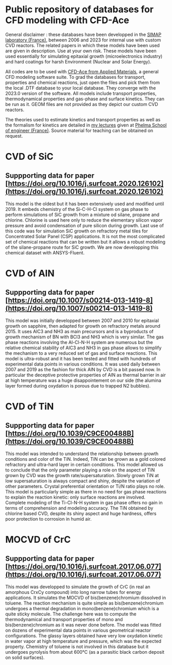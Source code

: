 # Public repository of databases for CFD modeling with CFD-Ace

General disclaimer : these databases have been developped in the [SIMAP laboratory (France)](https://simap.grenoble-inp.fr/), between 2006 and 2023 for internal use with custom CVD reactors. The related papers in which these models have been used are given in description. Use at your own risk. These models have been used essentially for simulating epitaxial growth (microelectronics industry) and hard coatings for harsh Environment (Nuclear and Solar Energy).

All codes are to be used with [CFD-Ace from Applied Materials](https://www.appliedmaterials.com/us/en/semiconductor/solutions-and-software/software-solutions/ace-plus-suite.html), a general CFD modeling software suite. To grad the databases for transport, properties and chemical reactions, just open the files and pick them from the local .DTF database to your local database. They converge with the 2023.0 version of the software. All models include transport properties, thermodynamical properties and gas-phase and surface kinetics. They can be run as it. GEOM files are not provided as they depict our custom CVD reactors.

The theories used to estimate kinetics and transport properties as well as the formalism for kinetics are detailed in [my lectures](https://github.com/Raphael-Boichot/A-database-for-CVD-modeling-of-carbides-and-nitrides/blob/main/Documentation/Chemical%20Vapor%20Deposition%20-%20Lectures.pdf) given at [Phelma School of engineer (France)](https://phelma.grenoble-inp.fr/). Source material for teaching can be obtained on request.

# CVD of SiC
## Suppporting data for paper [https://doi.org/10.1016/j.surfcoat.2020.126102](https://doi.org/10.1016/j.surfcoat.2020.126102)
This model is the oldest but it has been extensively used and modified until 2019. It embeds chemistry of the Si-C-H-Cl system on gas phase to perform simulations of SiC growth from a mixture od silane, propane and chlorine. Chlorine is used here only to reduce the elementary silicon vapor pressure and avoid condensation of pure silicon during growth. Last use of this code was for simulation SiC growth on refractory metal tiles for Concentrated Solar Panel (CSP) applications. It is not the most complicated set of chemical reactions that can be written but it allows a robust modeling of the silane-propane route for SiC growth. We are now developping this chemical dataset with ANSYS-Fluent.

# CVD of AlN
## Suppporting data for paper [https://doi.org/10.1007/s00214-013-1419-8](https://doi.org/10.1007/s00214-013-1419-8)
This model was initially developped between 2007 and 2010 for epitaxial growth on sapphire, then adapted for growth on refractory metals around 2015. It uses AlC3 and NH3 as main precursors and is a byproducts of growth mechanism of BN with BCl3 and NH3 which is very similar. The gas phase reactions involving the Al-Cl-N-H system are numerous but the relative chemical stability of AlC3 and NH3 in gas phase allows to simplify the mechanism to a very reduced set of gas and surface reactions. This model is ultra-robust and it has been tested and fitted with hundreds of experimental data points in various conditions. It was used daily between 2007 and 2019 as the fashion for thick AlN by CVD is a bit passed now. In particular the deceptive protective properties of AlN as thermal barrier in air at high temperature was a huge disappointement on our side (the alumina layer formed during oxydation is porous due to trapped N2 bubbles).

# CVD of TiN
## Suppporting data for paper [https://doi.org/10.1039/C9CE00488B](https://doi.org/10.1039/C9CE00488B)
This model was intended to understand the relationship between growth conditions and color of the TiN. Indeed, TiN can be grown as a gold colored refractory and ultra-hard layer in certain conditions. This model allowed us to conclude that the only parameter playing a role on the aspect of TiN grown by CVD was the growth rate/supersaturation. Slowly grown TiN at low supersaturation is always compact and shiny, despite the variation of other parameters. Crystal preferential orientation or Ti/N ratio plays no role. This model is particularly simple as there in no need for gas phase reactions to explain the reaction kinetic: only surface reactions are involved. Complete modeling of the Ti-Cl-N-H system in gas phase offers no gain in terms of comprehension and modeling accuracy. The TiN obtained by chlorine based CVD, despite its shiny aspect and huge hardness, offers poor protection to corrosion in humid air.

# MOCVD of CrC
## Suppporting data for paper [https://doi.org/10.1016/j.surfcoat.2017.06.077](https://doi.org/10.1016/j.surfcoat.2017.06.077)
This model was developped to simulate the growth of CrC (in real an amorphous CrxCy compound) into long narrow tubes for energy applications. It simulates the MOCVD of bis(benzene)chromium dissolved in toluene. The reaction mechanism is quite simple as bis(benzene)chromium undergoes a thermal degradation in mono(benzene)chromium which is a quite sticky molecule. The challenge here was to compute the thermodynamical and transport properties of mono and bis(benzene)chromium as it was never done before. The model was fitted on dozens of experimental data points in various geometrical reactor configurations. The glassy layers obtained have very low oxydation kinetic in water vapor at high temperature and pressure, which was the expected property. Chemistry of toluene is not involved in this database but it undergoes pyrolysis from about 600°C (as a parasitic black carbon deposit on solid surfaces).
